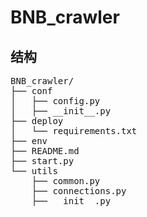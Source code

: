 # BNB_crawler

## 结构
<pre>
BNB_crawler/
├── conf
│   ├── config.py
│   ├── __init__.py
├── deploy
│   └── requirements.txt
├── env
├── README.md
├── start.py
└── utils
    ├── common.py
    ├── connections.py
    ├── __init__.py
</pre>
